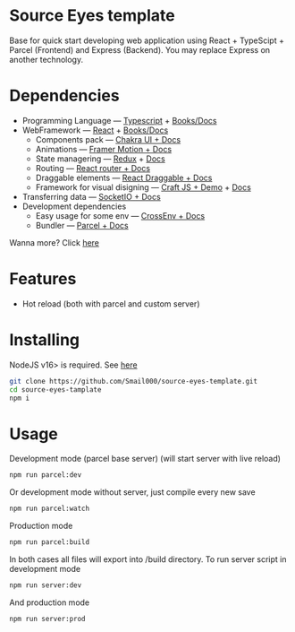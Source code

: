 
# Source Eyes template

Base for quick start developing web application using React + TypeScipt + Parcel (Frontend) and Express (Backend). You may replace Express on another technology.

# Dependencies

- Programming Language — [Typescript](https://www.typescriptlang.org/) + [Books/Docs](https://www.typescriptlang.org/docs/handbook/intro.html)
- WebFramework — [React](https://ru.reactjs.org/) + [Books/Docs](https://flaviocopes.com/book/read/react/)
  - Components pack — [Chakra UI + Docs](https://chakra-ui.com/)
  - Animations — [Framer Motion + Docs](https://www.framer.com/motion/)
  - State managering — [Redux](https://redux.js.org/) + [Docs](https://redux.js.org/introduction/learning-resources)
  - Routing — [React router + Docs](https://reactrouter.com/en/main/start/tutorial)
  - Draggable elements — [React Draggable + Docs](https://www.npmjs.com/package/react-draggable)
  - Framework for visual disigning — [Craft JS + Demo](https://craft.js.org/) + [Docs](https://craft.js.org/docs/overview)
- Transferring data — [SocketIO + Docs](https://socket.io/)
- Development dependencies
  - Easy usage for some env — [CrossEnv + Docs](https://www.npmjs.com/package/cross-env)
  - Bundler — [Parcel + Docs](https://parceljs.org/recipes/react/)

Wanna more? Click [here](https://www.youtube.com/watch?v=dQw4w9WgXcQ)

# Features

- Hot reload (both with parcel and custom server)

# Installing

NodeJS v16> is required. See [here](https://nodejs.org/en/)

```bash
git clone https://github.com/Smail000/source-eyes-template.git
cd source-eyes-tamplate
npm i
```

# Usage

Development mode (parcel base server) (will start server with live reload)

```bash
npm run parcel:dev
```

Or development mode without server, just compile every new save

```bash
npm run parcel:watch
```

Production mode

```bash
npm run parcel:build

```

In both cases all files will export into /build directory.
To run server script in development mode

```bash
npm run server:dev
```

And production mode

```bash
npm run server:prod
```
